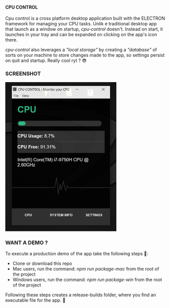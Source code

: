#### CPU CONTROL ####
Cpu control is a cross platform desktop application built with the ELECTRON framework for managing your CPU tasks. Unlik e traditional desktop app that launch as a window on startup, *cpu-control* doesn't. Instead on start, it launches in your tray and can be expanded on clicking on the app's icon there.

*cpu-control* also leverages a *"local storage"* by creating a *"database"* of sorts on your machine to store changes made to the app, so settings persist on quit and startup. Really cool ryt ? 😎

### SCREENSHOT ###
<img src="/screenshot/img.PNG" alt="screenshot" width="350"/>

### WANT A DEMO ? ###
To execute a production demo of the app take the following steps 🧐:
- Clone or download this repo
- Mac users, run the command: *npm run package-mac* from the root of the project
- Windows users, run the command: *npm run package-win* from the root of the project

Following these steps creates a release-builds folder, where you find an executable file for the app. 🤯


